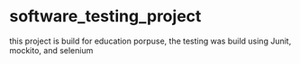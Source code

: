 # software_testing_project
this project is build for education porpuse, the testing was build using Junit, mockito, and selenium
